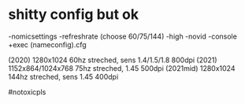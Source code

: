# shitty config but ok

-nomicsettings -refreshrate (choose 60/75/144) -high -novid -console +exec (nameconfig).cfg

(2020)  1280x1024 60hz streched, sens 1.4/1.5/1.8 800dpi
(2021)  1152x864/1024x768 75hz streched, 1.45 500dpi
(2021mid) 1280x1024 144hz streched, sens 1.45 400dpi

#notoxicpls
